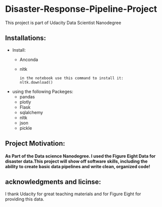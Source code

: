 # Disaster-Response-Pipeline-Project
This project is part of Udacity Data Scientist Nanodegree 

## Installations:
  - Install:
    - Anconda
    - nltk
    
          in the notebook use this command to install it:
          nltk.download()
        
    
    
  - using the following Packeges:
    - pandas
    - plotly
    - Flask
    - sqlalchemy
    - nltk
    - json
    - pickle
## Project Motivation:
   #### As Part of the Data science Nanodegree. I used the Figure Eight Data for disaster data.This project will show off software skills, including the ability to create basic data pipelines and write clean, organized code!

## acknowledgments and licinse:
I thank Udacity for great teaching materials and for Figure Eight for providing this data.
